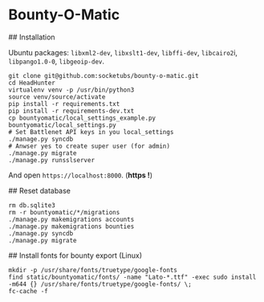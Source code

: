 # Bounty-O-Matic

## Installation

Ubuntu packages: `libxml2-dev`, `libxslt1-dev`, `libffi-dev`, `libcairo2`i, `libpango1.0-0`, `libgeoip-dev`.

```
git clone git@github.com:socketubs/bounty-o-matic.git
cd HeadHunter
virtualenv venv -p /usr/bin/python3
source venv/source/activate
pip install -r requirements.txt
pip install -r requirements-dev.txt
cp bountyomatic/local_settings_example.py bountyomatic/local_settings.py
# Set Battlenet API keys in you local_settings
./manage.py syncdb
# Anwser yes to create super user (for admin)
./manage.py migrate
./manage.py runsslserver
```

And open `https://localhost:8000`. (**https !**)

## Reset database

```
rm db.sqlite3
rm -r bountyomatic/*/migrations
./manage.py makemigrations accounts
./manage.py makemigrations bounties
./manage.py syncdb
./manage.py migrate
```

## Install fonts for bounty export (Linux)

```
mkdir -p /usr/share/fonts/truetype/google-fonts
find static/bountyomatic/fonts/ -name "Lato-*.ttf" -exec sudo install -m644 {} /usr/share/fonts/truetype/google-fonts/ \;
fc-cache -f
```